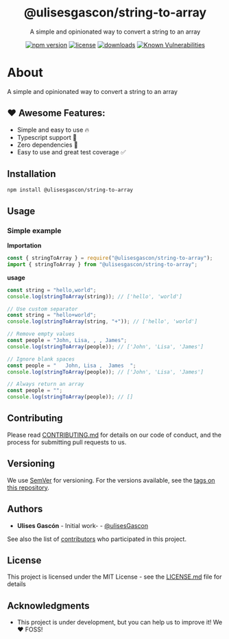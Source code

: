 <p align="center"><h1 align="center">
  @ulisesgascon/string-to-array
</h1>

<p align="center">
  A simple and opinionated way to convert a string to an array
</p>

<p align="center">
  <a href="https://www.npmjs.org/package/@ulisesgascon/string-to-array"><img src="https://badgen.net/npm/v/@ulisesgascon/string-to-array" alt="npm version"/></a>
  <a href="https://www.npmjs.org/package/@ulisesgascon/string-to-array"><img src="https://badgen.net/npm/license/@ulisesgascon/string-to-array" alt="license"/></a>
  <a href="https://www.npmjs.org/package/@ulisesgascon/string-to-array"><img src="https://badgen.net/npm/dt/@ulisesgascon/string-to-array" alt="downloads"/></a>
  <a href="https://snyk.io/test/github/ulisesgascon/micro-utilities"><img src="https://snyk.io/test/github/ulisesgascon/micro-utilities/badge.svg" alt="Known Vulnerabilities"/></a>
</p>

# About

A simple and opinionated way to convert a string to an array

## ❤️ Awesome Features:

- Simple and easy to use 🔥
- Typescript support 💪
- Zero dependencies 🚀
- Easy to use and great test coverage ✅

## Installation

```bash
npm install @ulisesgascon/string-to-array
```

## Usage

### Simple example

**Importation**

```js
const { stringToArray } = require("@ulisesgascon/string-to-array");
import { stringToArray } from "@ulisesgascon/string-to-array";
```

**usage**

```js
const string = "hello,world";
console.log(stringToArray(string)); // ['hello', 'world']

// Use custom separator
const string = "hello+world";
console.log(stringToArray(string, "+")); // ['hello', 'world']

// Remove empty values
const people = "John, Lisa, , , James";
console.log(stringToArray(people)); // ['John', 'Lisa', 'James']

// Ignore blank spaces
const people = "   John, Lisa ,  James  ";
console.log(stringToArray(people)); // ['John', 'Lisa', 'James']

// Always return an array
const people = "";
console.log(stringToArray(people)); // []
```

## Contributing

Please read [CONTRIBUTING.md](https://github.com/UlisesGascon/.github/blob/main/contributing.md) for details on our code of conduct, and the process for submitting pull requests to us.

## Versioning

We use [SemVer](http://semver.org/) for versioning. For the versions available, see the [tags on this repository](https://github.com/ulisesGascon/micro-utilities/tags).

## Authors

- **Ulises Gascón** - Initial work- - [@ulisesGascon](https://github.com/ulisesGascon)

See also the list of [contributors](https://github.com/ulisesGascon/micro-utilities/contributors) who participated in this project.

## License

This project is licensed under the MIT License - see the [LICENSE.md](../../LICENSE.md) file for details

## Acknowledgments

- This project is under development, but you can help us to improve it! We :heart: FOSS!
